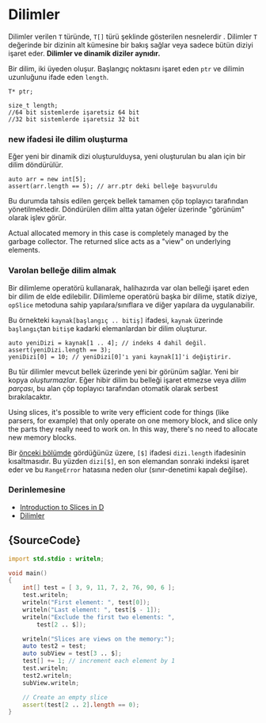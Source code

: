 # Dilimler

Dilimler verilen `T` türünde, `T[]` türü şeklinde gösterilen nesnelerdir .
Dilimler `T` değerinde bir dizinin alt kümesine bir bakış sağlar veya
sadece bütün diziyi işaret eder.
**Dilimler ve dinamik diziler aynıdır.**

Bir dilim, iki üyeden oluşur. Başlangıç noktasını işaret eden `ptr` ve
dilimin uzunluğunu ifade eden `length`.

    T* ptr;

    size_t length;
    //64 bit sistemlerde işaretsiz 64 bit
    //32 bit sistemlerde işaretsiz 32 bit

### new ifadesi ile dilim oluşturma

Eğer yeni bir dinamik dizi oluşturulduysa, yeni oluşturulan
bu alan için bir dilim döndürülür. 

    auto arr = new int[5];
    assert(arr.length == 5); // arr.ptr deki belleğe başvuruldu

Bu durumda tahsis edilen gerçek bellek tamamen çöp toplayıcı
tarafından yönetilmektedir. Döndürülen dilim altta yatan öğeler üzerinde
"görünüm" olarak işlev görür.

Actual allocated memory in this case is completely managed by the garbage
collector. The returned slice acts as a "view" on underlying elements.

### Varolan belleğe dilim almak


Bir dilimleme operatörü kullanarak, halihazırda var olan belleği işaret eden
bir dilim de elde edilebilir. Dilimleme operatörü başka bir dilime, statik
diziye, `opSlice` metoduna sahip yapılara/sınıflara ve diğer yapılara da
uygulanabilir.

Bu örnekteki `kaynak[başlangıç .. bitiş]` ifadesi, `kaynak` üzerinde
`başlangıç`tan `bitiş`e kadarki elemanlardan bir dilim oluşturur.

    auto yeniDizi = kaynak[1 .. 4]; // indeks 4 dahil değil.
    assert(yeniDizi.length == 3);
    yeniDizi[0] = 10; // yeniDizi[0]'ı yani kaynak[1]'i değiştirir.

Bu tür dilimler mevcut bellek üzerinde yeni bir görünüm sağlar.
Yeni bir kopya *oluşturmazlar*. Eğer hibir dilim bu belleği işaret
etmezse veya *dilim parçası*, bu alan çöp toplayıcı tarafından otomatik
olarak serbest bırakılacaktır.

Using slices, it's possible to write very efficient code for things (like parsers, for example)
that only operate on one memory block, and slice only the parts they really need
to work on. In this way, there's no need to allocate new memory blocks.

Bir [önceki bölümde](basics/arrays) gördüğünüz üzere, `[$]` ifadesi `dizi.length`
ifadesinin kısaltmasıdır. Bu yüzden `dizi[$]`, en son elemandan sonraki indeksi
işaret eder ve bu `RangeError` hatasına neden olur (sınır-denetimi kapalı değilse).

### Derinlemesine

- [Introduction to Slices in D](http://dlang.org/d-array-article.html)
- [Dilimler](http://ddili.org/ders/d/dilimler.html)

## {SourceCode}

```d
import std.stdio : writeln;

void main()
{
    int[] test = [ 3, 9, 11, 7, 2, 76, 90, 6 ];
    test.writeln;
    writeln("First element: ", test[0]);
    writeln("Last element: ", test[$ - 1]);
    writeln("Exclude the first two elements: ",
        test[2 .. $]);

    writeln("Slices are views on the memory:");
    auto test2 = test;
    auto subView = test[3 .. $];
    test[] += 1; // increment each element by 1
    test.writeln;
    test2.writeln;
    subView.writeln;

    // Create an empty slice
    assert(test[2 .. 2].length == 0);
}
```
